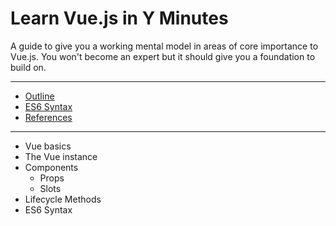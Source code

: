 # Learn Vue.js in Y Minutes
A guide to give you a working mental model in areas of core importance to Vue.js. You won't become an expert but it should give you a foundation to build on.

---
  * [Outline](outline.md)
  * [ES6 Syntax](es6.md)
  * [References](references.md)
---
  * Vue basics
  * The Vue instance
  * Components
    * Props
    * Slots
  * Lifecycle Methods
  * ES6 Syntax